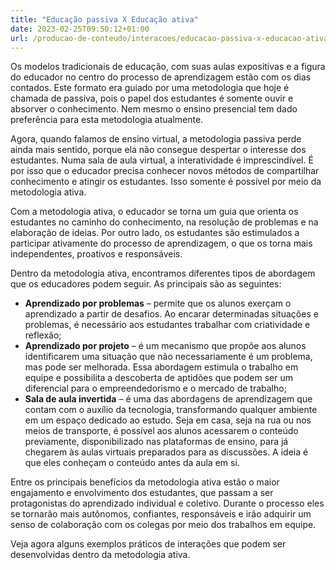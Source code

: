```yaml
---
title: "Educação passiva X Educação ativa"
date: 2023-02-25T09:50:12+01:00
url: /producao-de-conteudo/interacoes/educacao-passiva-x-educacao-ativa
---
```


Os modelos tradicionais de educação, com suas aulas expositivas e a figura do educador no centro do processo de aprendizagem estão com os dias contados. Este formato era guiado por uma metodologia que hoje é chamada de passiva, pois o papel dos estudantes é somente ouvir e absorver o conhecimento. Nem mesmo o ensino presencial tem dado preferência para esta metodologia atualmente.

Agora, quando falamos de ensino virtual, a metodologia passiva perde ainda mais sentido, porque ela não consegue despertar o interesse dos estudantes. Numa sala de aula virtual, a interatividade é imprescindível. É por isso que o educador precisa conhecer novos métodos de compartilhar conhecimento e atingir os estudantes. Isso somente é possível por meio da metodologia ativa.

Com a metodologia ativa, o educador se torna um guia que orienta os estudantes no caminho do conhecimento, na resolução de problemas e na elaboração de ideias. Por outro lado, os estudantes são estimulados a participar ativamente do processo de aprendizagem, o que os torna mais independentes, proativos e responsáveis.

Dentro da metodologia ativa, encontramos diferentes tipos de abordagem que os educadores podem seguir. As principais são as seguintes: 

* **Aprendizado por problemas** – permite que os alunos exerçam o aprendizado a partir de desafios. Ao encarar determinadas situações e problemas, é necessário aos estudantes trabalhar com criatividade e reflexão;
* **Aprendizado por projeto** – é um mecanismo que propõe aos alunos identificarem uma situação que não necessariamente é um problema, mas pode ser melhorada. Essa abordagem estimula o trabalho em equipe e possibilita a descoberta de aptidões que podem ser um diferencial para o empreendedorismo e o mercado de trabalho;
* **Sala de aula invertida** – é uma das abordagens de aprendizagem que contam com o auxílio da tecnologia, transformando qualquer ambiente em um espaço dedicado ao estudo. Seja em casa, seja na rua ou nos meios de transporte, é possível aos alunos acessarem o conteúdo previamente, disponibilizado nas plataformas de ensino, para já chegarem às aulas virtuais preparados para as discussões. A ideia é que eles conheçam o conteúdo antes da aula em si. 

Entre os principais benefícios da metodologia ativa estão o maior engajamento e envolvimento dos estudantes, que passam a ser protagonistas do aprendizado individual e coletivo. Durante o processo eles se tornarão mais autônomos, confiantes, responsáveis e irão adquirir um senso de colaboração com os colegas por meio dos trabalhos em equipe. 

Veja agora alguns exemplos práticos de interações que podem ser desenvolvidas dentro da metodologia ativa.
